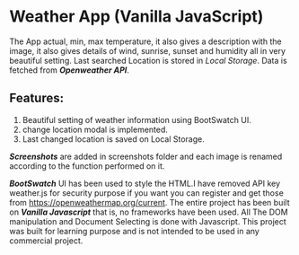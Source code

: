 # Weather App (Vanilla JavaScript)

The App actual, min, max temperature, it also gives a description with the image, it also gives details of wind, sunrise, sunset and humidity all in very beautiful setting. Last searched Location is stored in _Local Storage_. Data is fetched from **_Openweather API_**.

## Features:

1. Beautiful setting of weather information using BootSwatch UI.
2. change location modal is implemented.
3. Last changed location is saved on Local Storage.


**_Screenshots_** are added in screenshots folder and each image is renamed according to the function performed on it.

_**BootSwatch**_ UI has been used to style the HTML.I have removed API key weather.js for security purpose if you want you can register and get those from https://openweathermap.org/current. The entire project has been built on _**Vanilla Javascript**_ that is, no frameworks have been used. All The DOM manipulation and Document Selecting is done with Javascript. This project was built for learning purpose and is not intended to be used in any commercial project.

